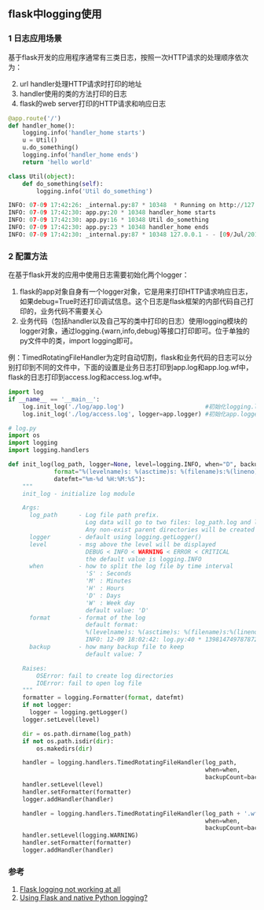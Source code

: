 ## flask中logging使用

### 1 日志应用场景
基于flask开发的应用程序通常有三类日志，按照一次HTTP请求的处理顺序依次为：

2. url handler处理HTTP请求时打印的地址
3. handler使用的类的方法打印的日志
4. flask的web server打印的HTTP请求和响应日志

```python
@app.route('/')
def handler_home():
    logging.info('handler_home starts')
    u = Util()
    u.do_something()
    logging.info('handler_home ends')
    return 'hello world'

class Util(object):
    def do_something(self):
        logging.info('Util do_something')

INFO: 07-09 17:42:26: _internal.py:87 * 10348  * Running on http://127.0.0.1:5000/ (Press CTRL+C to quit)
INFO: 07-09 17:42:30: app.py:20 * 10348 handler_home starts
INFO: 07-09 17:42:30: app.py:16 * 10348 Util do_something
INFO: 07-09 17:42:30: app.py:23 * 10348 handler_home ends
INFO: 07-09 17:42:30: _internal.py:87 * 10348 127.0.0.1 - - [09/Jul/2016 17:42:30] "GET / HTTP/1
```

### 2 配置方法
在基于flask开发的应用中使用日志需要初始化两个logger：

1. flask的app对象自身有一个logger对象，它是用来打印HTTP请求响应日志，如果debug=True时还打印调试信息。这个日志是flask框架的内部代码自己打印的，业务代码不需要关心
2. 业务代码（包括handler以及自己写的类中打印的日志）使用logging模块的logger对象，通过logging.{warn,info,debug}等接口打印即可。位于单独的py文件中的类，import logging即可。

例：TimedRotatingFileHandler为定时自动切割，flask和业务代码的日志可以分别打印到不同的文件中，下面的设置是业务日志打印到app.log和app.log.wf中，flask的日志打印到access.log和access.log.wf中。
```python
import log
if __name__ == '__main__':
    log.init_log('./log/app.log')                       #初始化logging.logger
    log.init_log('./log/access.log', logger=app.logger) #初始化app.logger

# log.py
import os
import logging
import logging.handlers

def init_log(log_path, logger=None, level=logging.INFO, when="D", backup=7,
             format="%(levelname)s: %(asctime)s: %(filename)s:%(lineno)d * %(thread)d %(message)s",
             datefmt="%m-%d %H:%M:%S"):
    """
    init_log - initialize log module

    Args:
      log_path      - Log file path prefix.
                      Log data will go to two files: log_path.log and log_path.log.wf
                      Any non-exist parent directories will be created automatically
      logger        - default using logging.getLogger()
      level         - msg above the level will be displayed
                      DEBUG < INFO < WARNING < ERROR < CRITICAL
                      the default value is logging.INFO
      when          - how to split the log file by time interval
                      'S' : Seconds
                      'M' : Minutes
                      'H' : Hours
                      'D' : Days
                      'W' : Week day
                      default value: 'D'
      format        - format of the log
                      default format:
                      %(levelname)s: %(asctime)s: %(filename)s:%(lineno)d * %(thread)d %(message)s
                      INFO: 12-09 18:02:42: log.py:40 * 139814749787872 HELLO WORLD
      backup        - how many backup file to keep
                      default value: 7

    Raises:
        OSError: fail to create log directories
        IOError: fail to open log file
    """
    formatter = logging.Formatter(format, datefmt)
    if not logger:
      logger = logging.getLogger()
    logger.setLevel(level)

    dir = os.path.dirname(log_path)
    if not os.path.isdir(dir):
        os.makedirs(dir)

    handler = logging.handlers.TimedRotatingFileHandler(log_path,
                                                        when=when,
                                                        backupCount=backup)
    handler.setLevel(level)
    handler.setFormatter(formatter)
    logger.addHandler(handler)

    handler = logging.handlers.TimedRotatingFileHandler(log_path + '.wf',
                                                        when=when,
                                                        backupCount=backup)
    handler.setLevel(logging.WARNING)
    handler.setFormatter(formatter)
    logger.addHandler(handler)
```

### 参考
1. [Flask logging not working at all](http://stackoverflow.com/questions/28925451/flask-logging-not-working-at-all)
1. [Using Flask and native Python logging?](http://stackoverflow.com/questions/31685075/using-flask-and-native-python-logging)
